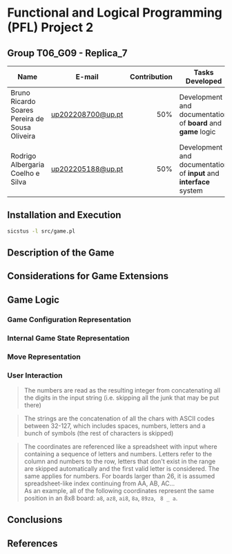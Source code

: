 # Functional and Logical Programming (PFL) Project 2

## Group T06_G09 - Replica_7

| Name                                           | E-mail            | Contribution | Tasks Developed                                             |
| ---------------------------------------------- | ----------------- | -----------: | ----------------------------------------------------------- |
| Bruno Ricardo Soares Pereira de Sousa Oliveira | up202208700@up.pt |          50% | Development and documentation of **board** and **game** logic       |
| Rodrigo Albergaria Coelho e Silva              | up202205188@up.pt |          50% | Development and documentation of **input** and **interface** system |

## Installation and Execution

```sh
sicstus -l src/game.pl
```

## Description of the Game

## Considerations for Game Extensions

## Game Logic

### Game Configuration Representation

### Internal Game State Representation

### Move Representation

### User Interaction

> The numbers are read as the resulting integer from concatenating all the digits in the input string (i.e. skipping all the junk that may be put there)

> The strings are the concatenation of all the chars with ASCII codes between 32-127, which includes spaces, numbers, letters and a bunch of symbols (the rest of characters is skipped)

> The coordinates are referenced like a spreadsheet with input where containing a sequence of letters and numbers. Letters refer to the column and numbers to the row, letters that don't exist in the range are skipped automatically and the first valid letter is considered. The same applies for numbers. For boards larger than 26, it is assumed spreadsheet-like index continuing from AA, AB, AC...  
> As an example, all of the following coordinates represent the same position in an 8x8 board: `a8`, `az8`, `ai8`, `8a`, `89za`, ` 8 _ a`.

## Conclusions

## References

